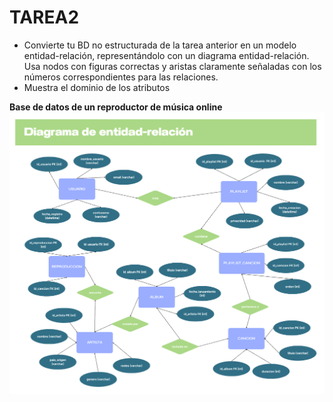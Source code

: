 # TAREA2
- Convierte tu BD no estructurada de la tarea anterior en un modelo entidad-relación, representándolo con un diagrama entidad-relación. Usa nodos con figuras correctas y aristas claramente señaladas con los números correspondientes para las relaciones.
- Muestra el dominio de los atributos

**Base de datos de un reproductor de música online**
![Diagrama_Entidad_Relacion](diagrama.png)